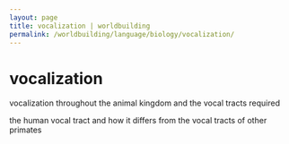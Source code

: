 ```yaml
---
layout: page
title: vocalization | worldbuilding
permalink: /worldbuilding/language/biology/vocalization/
---
```


# vocalization

vocalization throughout the animal kingdom and the vocal tracts required

the human vocal tract and how it differs from the vocal tracts of other primates
